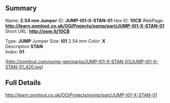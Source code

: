 

 ## Summary
Name: __2.54 mm Jumper__
ID: __JUMP-I01-X-STAN-01__
Hex ID: __10CB__
WebPage: __http://learn.oomlout.co.uk/OO/Projects/oomp/part/JUMP-I01-X-STAN-01__
Short URL: __http://oom.lt/10CB__

Type: __JUMP__ Jumper 
Size: __I01__ 2.54 mm 
Color: __X__  
Description __STAN__  
Index: __01__


(http://oomlout.com/oomp-gen/parts/JUMP-I01-X-STAN-01/JUMP-I01-X-STAN-01_420.jpg)


 ## Full Details
 http://learn.oomlout.co.uk/OO/Projects/oomp/part/JUMP-I01-X-STAN-01














